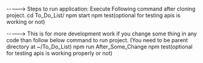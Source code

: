 -----> Steps to run application:
Execute Following command after cloning project.
cd To_Do_List/
npm start
npm test(optional for testing apis is working or not)


-----> This is for more development work if you change some thing in any code than follow below command to run project.
(You need to be parent directory at ~/To_Do_List)
npm run After_Some_Change
npm test(optional for testing apis is working properly or not)